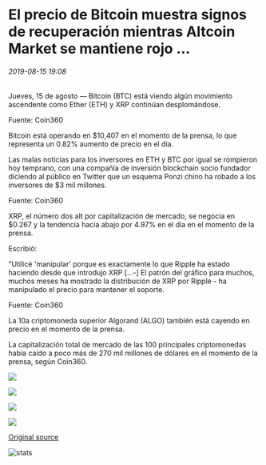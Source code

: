 # El precio de Bitcoin muestra signos de recuperación mientras Altcoin Market se mantiene rojo ...

###### 2019-08-15 19:08

Jueves, 15 de agosto — Bitcoin (BTC) está viendo algún movimiento ascendente como Ether (ETH) y XRP continúan desplomándose.

Fuente: Coin360

Bitcoin está operando en $10,407 en el momento de la prensa, lo que representa un 0.82% aumento de precio en el día.

Las malas noticias para los inversores en ETH y BTC por igual se rompieron hoy temprano, con una compañía de inversión blockchain socio fundador diciendo al público en Twitter que un esquema Ponzi chino ha robado a los inversores de $3 mil millones.

Fuente: Coin360

XRP, el número dos alt por capitalización de mercado, se negocia en $0.267 y la tendencia hacia abajo por 4.97% en el día en el momento de la prensa.

Escribió:

"Utilicé 'manipular' porque es exactamente lo que Ripple ha estado haciendo desde que introdujo XRP [...-] El patrón del gráfico para muchos, muchos meses ha mostrado la distribución de XRP por Ripple - ha manipulado el precio para mantener el soporte.

Fuente: Coin360

La 10a criptomoneda superior Algorand (ALGO) también está cayendo en precio en el momento de la prensa.

La capitalización total de mercado de las 100 principales criptomonedas había caído a poco más de 270 mil millones de dólares en el momento de la prensa, según Coin360.

![](https://s3.cointelegraph.com/storage/uploads/view/1fef16c46a115a66a355d68a9a795f29.png)

![](https://s3.cointelegraph.com/storage/uploads/view/f03b3321a695a44c8a2b50c0fd3a2885.png)

![](https://s3.cointelegraph.com/storage/uploads/view/68428ae8f085ac0e7384a44eaed64a93.png)

![](https://s3.cointelegraph.com/storage/uploads/view/b03d90c66dde79ad08273474e1d3140b.png)

[Original source](https://cointelegraph.com/news/bitcoin-price-shows-signs-of-recovery-as-altcoin-market-stays-red)

![stats](https://c.statcounter.com/11760860/0/a89fa40b/1/ "stats")